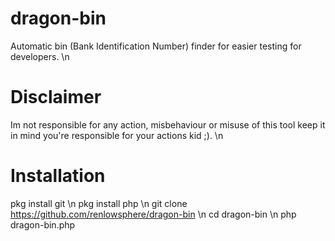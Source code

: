 # dragon-bin
Automatic bin (Bank Identification Number) finder for easier testing for developers.
\n
# Disclaimer
Im not responsible for any action, misbehaviour or misuse of this tool keep it in mind you're responsible for your actions kid ;).
\n
# Installation 
pkg install git \n
pkg install php \n
git clone https://github.com/renlowsphere/dragon-bin \n
cd dragon-bin \n
php dragon-bin.php
